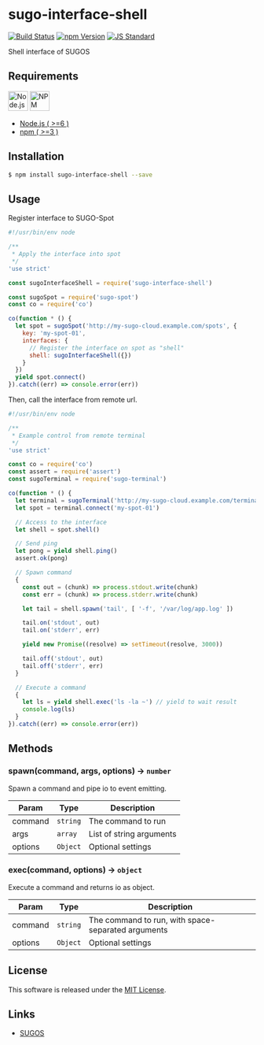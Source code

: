 sugo-interface-shell
==========

<!---
This file is generated by ape-tmpl. Do not update manually.
--->

<!-- Badge Start -->
<a name="badges"></a>

[![Build Status][bd_travis_com_shield_url]][bd_travis_com_url]
[![npm Version][bd_npm_shield_url]][bd_npm_url]
[![JS Standard][bd_standard_shield_url]][bd_standard_url]

[bd_repo_url]: https://github.com/realglobe-Inc/sugo-interface-shell
[bd_travis_url]: http://travis-ci.org/realglobe-Inc/sugo-interface-shell
[bd_travis_shield_url]: http://img.shields.io/travis/realglobe-Inc/sugo-interface-shell.svg?style=flat
[bd_travis_com_url]: http://travis-ci.com/realglobe-Inc/sugo-interface-shell
[bd_travis_com_shield_url]: https://api.travis-ci.com/realglobe-Inc/sugo-interface-shell.svg?token=aeFzCpBZebyaRijpCFmm
[bd_license_url]: https://github.com/realglobe-Inc/sugo-interface-shell/blob/master/LICENSE
[bd_codeclimate_url]: http://codeclimate.com/github/realglobe-Inc/sugo-interface-shell
[bd_codeclimate_shield_url]: http://img.shields.io/codeclimate/github/realglobe-Inc/sugo-interface-shell.svg?style=flat
[bd_codeclimate_coverage_shield_url]: http://img.shields.io/codeclimate/coverage/github/realglobe-Inc/sugo-interface-shell.svg?style=flat
[bd_gemnasium_url]: https://gemnasium.com/realglobe-Inc/sugo-interface-shell
[bd_gemnasium_shield_url]: https://gemnasium.com/realglobe-Inc/sugo-interface-shell.svg
[bd_npm_url]: http://www.npmjs.org/package/sugo-interface-shell
[bd_npm_shield_url]: http://img.shields.io/npm/v/sugo-interface-shell.svg?style=flat
[bd_standard_url]: http://standardjs.com/
[bd_standard_shield_url]: https://img.shields.io/badge/code%20style-standard-brightgreen.svg

<!-- Badge End -->


<!-- Description Start -->
<a name="description"></a>

Shell interface of SUGOS

<!-- Description End -->


<!-- Overview Start -->
<a name="overview"></a>



<!-- Overview End -->


<!-- Sections Start -->
<a name="sections"></a>

<!-- Section from "doc/guides/00.Requirements.md.hbs" Start -->

<a name="section-doc-guides-00-requirements-md"></a>
Requirements
-----

<a href="https://nodejs.org">
  <img src="https://realglobe-inc.github.io/sugos-assets/images/nodejs-banner.png"
       alt="Node.js"
       height="40"
       style="height:40px"
  /></a>
<a href="https://docs.npmjs.com/">
  <img src="https://realglobe-inc.github.io/sugos-assets/images/npm-banner.png"
       alt="NPM"
       height="40"
       style="height:40px"
  /></a>

+ [Node.js ( >=6 )][node_download_url]
+ [npm ( >=3 )][npm_url]

[node_download_url]: https://nodejs.org/en/download/
[npm_url]: https://docs.npmjs.com/


<!-- Section from "doc/guides/00.Requirements.md.hbs" End -->

<!-- Section from "doc/guides/01.Installation.md.hbs" Start -->

<a name="section-doc-guides-01-installation-md"></a>
Installation
-----

```bash
$ npm install sugo-interface-shell --save
```


<!-- Section from "doc/guides/01.Installation.md.hbs" End -->

<!-- Section from "doc/guides/02.Usage.md.hbs" Start -->

<a name="section-doc-guides-02-usage-md"></a>
Usage
---------

Register interface to SUGO-Spot

```javascript
#!/usr/bin/env node

/**
 * Apply the interface into spot
 */
'use strict'

const sugoInterfaceShell = require('sugo-interface-shell')

const sugoSpot = require('sugo-spot')
const co = require('co')

co(function * () {
  let spot = sugoSpot('http://my-sugo-cloud.example.com/spots', {
    key: 'my-spot-01',
    interfaces: {
      // Register the interface on spot as "shell"
      shell: sugoInterfaceShell({})
    }
  })
  yield spot.connect()
}).catch((err) => console.error(err))

```

Then, call the interface from remote url.

```javascript
#!/usr/bin/env node

/**
 * Example control from remote terminal
 */
'use strict'

const co = require('co')
const assert = require('assert')
const sugoTerminal = require('sugo-terminal')

co(function * () {
  let terminal = sugoTerminal('http://my-sugo-cloud.example.com/terminals', {})
  let spot = terminal.connect('my-spot-01')

  // Access to the interface
  let shell = spot.shell()

  // Send ping
  let pong = yield shell.ping()
  assert.ok(pong)

  // Spawn command
  {
    const out = (chunk) => process.stdout.write(chunk)
    const err = (chunk) => process.stderr.write(chunk)

    let tail = shell.spawn('tail', [ '-f', '/var/log/app.log' ])

    tail.on('stdout', out)
    tail.on('stderr', err)

    yield new Promise((resolve) => setTimeout(resolve, 3000))

    tail.off('stdout', out)
    tail.off('stderr', err)
  }

  // Execute a command
  {
    let ls = yield shell.exec('ls -la ~') // yield to wait result
    console.log(ls)
  }
}).catch((err) => console.error(err))

```

<!-- Section from "doc/guides/02.Usage.md.hbs" End -->

<!-- Section from "doc/guides/03.Methods.md.hbs" Start -->

<a name="section-doc-guides-03-methods-md"></a>
Methods
---------

<a name="spawn"></a>
### spawn(command, args, options) -> <code>number</code>

Spawn a command and pipe io to event emitting.

| Param | Type | Description |
| ----- | ---- | ----------- |
| command  | <code>string</code> |  The command to run |
| args  | <code>array</code> |  List of string arguments |
| options  | <code>Object</code> | Optional settings |
<a name="exec"></a>
### exec(command, options) -> <code>object</code>

Execute a command and returns io as object.

| Param | Type | Description |
| ----- | ---- | ----------- |
| command  | <code>string</code> |  The command to run, with space-separated arguments |
| options  | <code>Object</code> | Optional settings |


<!-- Section from "doc/guides/03.Methods.md.hbs" End -->


<!-- Sections Start -->


<!-- LICENSE Start -->
<a name="license"></a>

License
-------
This software is released under the [MIT License](https://github.com/realglobe-Inc/sugo-interface-shell/blob/master/LICENSE).

<!-- LICENSE End -->


<!-- Links Start -->
<a name="links"></a>

Links
------

+ [SUGOS](https://github.com/realglobe-Inc/sugos)

<!-- Links End -->

